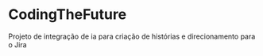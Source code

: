 # CodingTheFuture
Projeto de integração de ia para criação de histórias e direcionamento para o Jira
